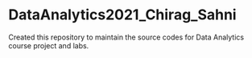# DataAnalytics2021_Chirag_Sahni
Created this repository to maintain the source codes for Data Analytics course project and labs.
